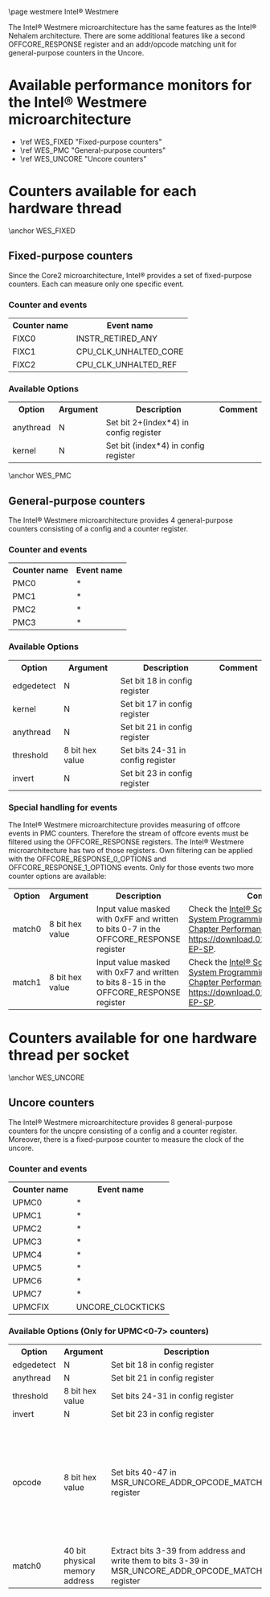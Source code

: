\page westmere Intel&reg; Westmere

<P>The Intel&reg; Westmere microarchitecture has the same features as the Intel&reg; Nehalem architecture. There are some additional features like a second OFFCORE_RESPONSE register and an addr/opcode matching unit for general-purpose counters in the Uncore.</P>

<H1>Available performance monitors for the Intel&reg; Westmere microarchitecture</H1>
<UL>
<LI>\ref WES_FIXED "Fixed-purpose counters"</LI>
<LI>\ref WES_PMC "General-purpose counters"</LI>
<LI>\ref WES_UNCORE "Uncore counters"</LI>
</UL>

<H1>Counters available for each hardware thread</H1>
\anchor WES_FIXED
<H2>Fixed-purpose counters</H2>
<P>Since the Core2 microarchitecture, Intel&reg; provides a set of fixed-purpose counters. Each can measure only one specific event.</P>
<H3>Counter and events</H3>
<TABLE>
<TR>
  <TH>Counter name</TH>
  <TH>Event name</TH>
</TR>
<TR>
  <TD>FIXC0</TD>
  <TD>INSTR_RETIRED_ANY</TD>
</TR>
<TR>
  <TD>FIXC1</TD>
  <TD>CPU_CLK_UNHALTED_CORE</TD>
</TR>
<TR>
  <TD>FIXC2</TD>
  <TD>CPU_CLK_UNHALTED_REF</TD>
</TR>
</TABLE>
<H3>Available Options</H3>
<TABLE>
<TR>
  <TH>Option</TH>
  <TH>Argument</TH>
  <TH>Description</TH>
  <TH>Comment</TH>
</TR>
<TR>
  <TD>anythread</TD>
  <TD>N</TD>
  <TD>Set bit 2+(index*4) in config register</TD>
  <TD></TD>
</TR>
<TR>
  <TD>kernel</TD>
  <TD>N</TD>
  <TD>Set bit (index*4) in config register</TD>
  <TD></TD>
</TR>
</TABLE>

\anchor WES_PMC
<H2>General-purpose counters</H2>
<P>The Intel&reg; Westmere microarchitecture provides 4 general-purpose counters consisting of a config and a counter register.</P>
<H3>Counter and events</H3>
<TABLE>
<TR>
  <TH>Counter name</TH>
  <TH>Event name</TH>
</TR>
<TR>
  <TD>PMC0</TD>
  <TD>*</TD>
</TR>
<TR>
  <TD>PMC1</TD>
  <TD>*</TD>
</TR>
<TR>
  <TD>PMC2</TD>
  <TD>*</TD>
</TR>
<TR>
  <TD>PMC3</TD>
  <TD>*</TD>
</TR>
</TABLE>
<H3>Available Options</H3>
<TABLE>
<TR>
  <TH>Option</TH>
  <TH>Argument</TH>
  <TH>Description</TH>
  <TH>Comment</TH>
</TR>
<TR>
  <TD>edgedetect</TD>
  <TD>N</TD>
  <TD>Set bit 18 in config register</TD>
  <TD></TD>
</TR>
<TR>
  <TD>kernel</TD>
  <TD>N</TD>
  <TD>Set bit 17 in config register</TD>
  <TD></TD>
</TR>
<TR>
  <TD>anythread</TD>
  <TD>N</TD>
  <TD>Set bit 21 in config register</TD>
  <TD></TD>
</TR>
<TR>
  <TD>threshold</TD>
  <TD>8 bit hex value</TD>
  <TD>Set bits 24-31 in config register</TD>
  <TD></TD>
</TR>
<TR>
  <TD>invert</TD>
  <TD>N</TD>
  <TD>Set bit 23 in config register</TD>
  <TD></TD>
</TR>
</TABLE>

<H3>Special handling for events</H3>
<P>The Intel&reg; Westmere microarchitecture provides measuring of offcore events in PMC counters. Therefore the stream of offcore events must be filtered using the OFFCORE_RESPONSE registers. The Intel&reg; Westmere microarchitecture has two of those registers. Own filtering can be applied with the OFFCORE_RESPONSE_0_OPTIONS and OFFCORE_RESPONSE_1_OPTIONS events. Only for those events two more counter options are available:</P>
<TABLE>
<TR>
  <TH>Option</TH>
  <TH>Argument</TH>
  <TH>Description</TH>
  <TH>Comment</TH>
</TR>
<TR>
  <TD>match0</TD>
  <TD>8 bit hex value</TD>
  <TD>Input value masked with 0xFF and written to bits 0-7 in the OFFCORE_RESPONSE register</TD>
  <TD>Check the <A HREF="http://www.Intel.com/content/www/us/en/processors/architectures-software-developer-manuals.html">Intel&reg; Software Developer System Programming Manual, Vol. 3, Chapter Performance Monitoring</A> and <A HREF="https://download.01.org/perfmon/WSM-EP-SP">https://download.01.org/perfmon/WSM-EP-SP</A>.</TD>
</TR>
<TR>
  <TD>match1</TD>
  <TD>8 bit hex value</TD>
  <TD>Input value masked with 0xF7 and written to bits 8-15 in the OFFCORE_RESPONSE register</TD>
  <TD>Check the <A HREF="http://www.Intel.com/content/www/us/en/processors/architectures-software-developer-manuals.html">Intel&reg; Software Developer System Programming Manual, Vol. 3, Chapter Performance Monitoring</A> and <A HREF="https://download.01.org/perfmon/WSM-EP-SP">https://download.01.org/perfmon/WSM-EP-SP</A>.</TD>
</TR>
</TABLE>

<H1>Counters available for one hardware thread per socket</H1>
\anchor WES_UNCORE
<H2>Uncore counters</H2>
<P>The Intel&reg; Westmere microarchitecture provides 8 general-purpose counters for the uncpre consisting of a config and a counter register. Moreover, there is a fixed-purpose counter to measure the clock of the uncore.</P>
<H3>Counter and events</H3>
<TABLE>
<TR>
  <TH>Counter name</TH>
  <TH>Event name</TH>
</TR>
<TR>
  <TD>UPMC0</TD>
  <TD>*</TD>
</TR>
<TR>
  <TD>UPMC1</TD>
  <TD>*</TD>
</TR>
<TR>
  <TD>UPMC2</TD>
  <TD>*</TD>
</TR>
<TR>
  <TD>UPMC3</TD>
  <TD>*</TD>
</TR>
<TR>
  <TD>UPMC4</TD>
  <TD>*</TD>
</TR>
<TR>
  <TD>UPMC5</TD>
  <TD>*</TD>
</TR>
<TR>
  <TD>UPMC6</TD>
  <TD>*</TD>
</TR>
<TR>
  <TD>UPMC7</TD>
  <TD>*</TD>
</TR>
<TR>
  <TD>UPMCFIX</TD>
  <TD>UNCORE_CLOCKTICKS</TD>
</TR>
</TABLE>
<H3>Available Options (Only for UPMC<0-7> counters)</H3>
<TABLE>
<TR>
  <TH>Option</TH>
  <TH>Argument</TH>
  <TH>Description</TH>
  <TH>Comment</TH>
</TR>
<TR>
  <TD>edgedetect</TD>
  <TD>N</TD>
  <TD>Set bit 18 in config register</TD>
  <TD></TD>
</TR>
<TR>
  <TD>anythread</TD>
  <TD>N</TD>
  <TD>Set bit 21 in config register</TD>
  <TD></TD>
</TR>
<TR>
  <TD>threshold</TD>
  <TD>8 bit hex value</TD>
  <TD>Set bits 24-31 in config register</TD>
  <TD></TD>
</TR>
<TR>
  <TD>invert</TD>
  <TD>N</TD>
  <TD>Set bit 23 in config register</TD>
  <TD></TD>
</TR>
<TR>
  <TD>opcode</TD>
  <TD>8 bit hex value</TD>
  <TD>Set bits 40-47 in MSR_UNCORE_ADDR_OPCODE_MATCH register</TD>
  <TD>A list of valid opcodes can be found in the <A HREF="http://www.Intel.com/content/www/us/en/processors/architectures-software-developer-manuals.html">Intel&reg; Software Developer System Programming Manual, Vol. 3, Chapter Performance Monitoring</A>.</TD>
</TR>
<TR>
  <TD>match0</TD>
  <TD>40 bit physical memory address</TD>
  <TD>Extract bits 3-39 from address and write them to bits 3-39 in MSR_UNCORE_ADDR_OPCODE_MATCH register</TD>
  <TD></TD>
</TR>
</TABLE>

